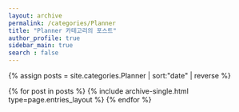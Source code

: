 ```yaml
---
layout: archive
permalink: /categories/Planner
title: "Planner 카테고리의 포스트"
author_profile: true
sidebar_main: true
search : false
---
```


{% assign posts = site.categories.Planner | sort:"date" | reverse %}

{% for post in posts %}
  {% include archive-single.html type=page.entries_layout %}
{% endfor %}